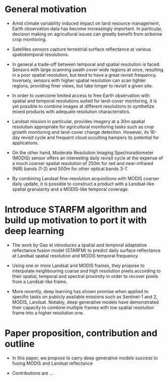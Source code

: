 # General motivation

- Amid climate variability induced impact on land resource management, Earth observation data has become increasingly important. In particular, decision making on agricultural issues can greatly benefit from airborne crop monitoring.

- Satellites sensors capture terrestrial surface reflectance at various spatiotemporal resolutions.

- In general a trade-off between temporal and spatial resolution is faced. Sensors with large scanning swath cover wide regions at once, resulting in a poor spatial resolution, but tend to have a great revisit frequency. Inversely, sensors with higher spatial resolution can scan tighter regions, providing finer views, but take longer to revisit a given site.

- In order to overcome limited access to free Earth observation with spatial and temporal resolutions suited for land-cover monitoring, it is yet possible to combine images at different resolutions to synthetize mixed products with adequate resolution characteristics.


- Landsat mission in particular, provides imagery at a 30m spatial resolution appropriate for agricultural monitoring tasks such as crop growth monitoring and land-cover change detection. However, its 16-day revisit cycle and frequent cloud occulting hampers its potential for applications.

- On the other hand, Moderate Resolution Imaging Spectroradiometer (MODIS) sensor offers an interesting daily revisit cycle at the expense of a much coarser spatial resolution of 250m for red and near-infrared (NIR) bands (1-2) and 500m for other optical bands 3-7.

- By combining Landsat fine-resolution acquisitions with MODIS coarser daily update, it is possible to construct a product with a Landsat-like spatial granularity and a MODIS-like temporal coverage.

# Introduce STARFM algorithm and build up motivation to port it with deep learning

- The work by Gao et introduces a spatial and temporal adaptative reflectance fusion model (STARFM) to
predict daily surface reflectance at Landsat spatial resolution and MODIS temporal frequency.

- Using one or more Landsat and MODIS frames, they propose to interpolate neighbouring coarse and high resolution pixels according to their spatial, temporal and spectral proximity in order to recover pixels from a Landsat-like frame.

- More recently, deep learning has shown promise when applied to specific tasks on publicly available missions such as Sentinel-1 and 2, MODIS, Landsat. Notably, deep generative models have demonstrated their capacity to combine multiple frames with low spatial resolution frame into a higher resolution one.


# Paper proposition, contribution and outline

- In this paper, we propose to carry deep generative models success to fusing MODIS and Landsat reflectance

- Contributions are ...

